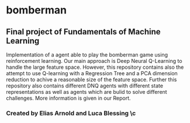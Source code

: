 # bomberman
## Final project of Fundamentals of Machine Learning
Implementation of a agent able to play the bomberman game using reinforcement learning. Our main approach is Deep Neural Q-Learning to handle the large feature space. However, this repository contains also the attempt to use Q-learning with a Regression Tree and a PCA dimension reduction to achive a reasonable size of the feature space. Further this repository also contains different DNQ agents with different state representations as well as agents which are bulid to solve different challenges.
More information is given in our Report.

### Created by Elias Arnold and Luca Blessing \c
